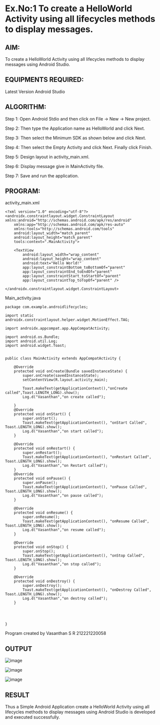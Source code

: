 # Ex.No:1 To create a HelloWorld Activity using all lifecycles methods to display messages.


## AIM:

To create a HelloWorld Activity using all lifecycles methods to display messages using Android Studio.

## EQUIPMENTS REQUIRED:

Latest Version Android Studio

## ALGORITHM:

Step 1: Open Android Stdio and then click on File -> New -> New project.

Step 2: Then type the Application name as HelloWorld and click Next. 

Step 3: Then select the Minimum SDK as shown below and click Next.

Step 4: Then select the Empty Activity and click Next. Finally click Finish.

Step 5: Design layout in activity_main.xml.

Step 6: Display message give in MainActivity file.

Step 7: Save and run the application.

## PROGRAM:

activity_main.xml

```
<?xml version="1.0" encoding="utf-8"?>
<androidx.constraintlayout.widget.ConstraintLayout xmlns:android="http://schemas.android.com/apk/res/android"
    xmlns:app="http://schemas.android.com/apk/res-auto"
    xmlns:tools="http://schemas.android.com/tools"
    android:layout_width="match_parent"
    android:layout_height="match_parent"
    tools:context=".MainActivity">

    <TextView
        android:layout_width="wrap_content"
        android:layout_height="wrap_content"
        android:text="Hello World!"
        app:layout_constraintBottom_toBottomOf="parent"
        app:layout_constraintEnd_toEndOf="parent"
        app:layout_constraintStart_toStartOf="parent"
        app:layout_constraintTop_toTopOf="parent" />

</androidx.constraintlayout.widget.ConstraintLayout>
```

Main_activity.java
```
package com.example.androidlifecycles;

import static androidx.constraintlayout.helper.widget.MotionEffect.TAG;

import androidx.appcompat.app.AppCompatActivity;

import android.os.Bundle;
import android.util.Log;
import android.widget.Toast;


public class MainActivity extends AppCompatActivity {

    @Override
    protected void onCreate(Bundle savedInstanceState) {
        super.onCreate(savedInstanceState);
        setContentView(R.layout.activity_main);

        Toast.makeText(getApplicationContext(),"onCreate called",Toast.LENGTH_LONG).show();
        Log.d("Vasanthan","on create called");

    }
    @Override
    protected void onStart() {
        super.onStart();
        Toast.makeText(getApplicationContext(), "onStart Called", Toast.LENGTH_LONG).show();
        Log.d("Vasanthan","on start called");
    }

    @Override
    protected void onRestart() {
        super.onRestart();
        Toast.makeText(getApplicationContext(), "onRestart Called", Toast.LENGTH_LONG).show();
        Log.d("Vasanthan","on Restart called");
    }
    @Override
    protected void onPause() {
        super.onPause();
        Toast.makeText(getApplicationContext(), "onPause Called", Toast.LENGTH_LONG).show();
        Log.d("Vasanthan","on pause called");
    }

    @Override
    protected void onResume() {
        super.onResume();
        Toast.makeText(getApplicationContext(), "onResume Called", Toast.LENGTH_LONG).show();
        Log.d("Vasanthan","on resume called");
    }

    @Override
    protected void onStop() {
        super.onStop();
        Toast.makeText(getApplicationContext(), "onStop Called", Toast.LENGTH_LONG).show();
        Log.d("Vasanthan","on stop called");
    }

    @Override
    protected void onDestroy() {
        super.onDestroy();
        Toast.makeText(getApplicationContext(), "onDestroy Called", Toast.LENGTH_LONG).show();
        Log.d("Vasanthan","on destroy called");
    }




}
```

Program created by 
Vasanthan S R
212221220058

## OUTPUT

![image](https://github.com/srvasanthan33/Mobile-Application-Development/assets/102546622/a731e1db-c81f-439a-b597-99c9f8cc462d)

![image](https://github.com/srvasanthan33/Mobile-Application-Development/assets/102546622/46215534-a280-4940-b450-3225f1200853)

![image](https://github.com/srvasanthan33/Mobile-Application-Development/assets/102546622/25b9b348-892c-4c8b-9912-0d9e9bc2c458)





## RESULT
Thus a Simple Android Application create a HelloWorld Activity using all lifecycles methods to display messages using Android Studio is developed and executed successfully.
